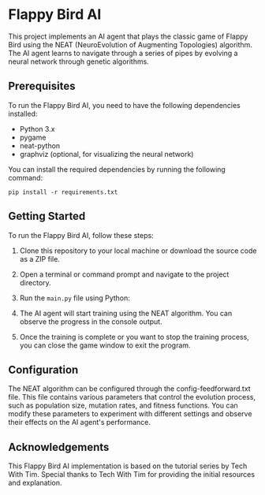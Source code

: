 # Flappy Bird AI

This project implements an AI agent that plays the classic game of Flappy Bird using the NEAT (NeuroEvolution of Augmenting Topologies) algorithm. The AI agent learns to navigate through a series of pipes by evolving a neural network through genetic algorithms.

## Prerequisites

To run the Flappy Bird AI, you need to have the following dependencies installed:

- Python 3.x
- pygame
- neat-python
- graphviz (optional, for visualizing the neural network)

You can install the required dependencies by running the following command:

```
pip install -r requirements.txt
```

## Getting Started
To run the Flappy Bird AI, follow these steps:

1. Clone this repository to your local machine or download the source code as a ZIP file.

2. Open a terminal or command prompt and navigate to the project directory.

3. Run the `main.py` file using Python:

4. The AI agent will start training using the NEAT algorithm. You can observe the progress in the console output.

5. Once the training is complete or you want to stop the training process, you can close the game window to exit the program.


## Configuration
The NEAT algorithm can be configured through the config-feedforward.txt file. This file contains various parameters that control the evolution process, such as population size, mutation rates, and fitness functions. You can modify these parameters to experiment with different settings and observe their effects on the AI agent's performance.

## Acknowledgements
This Flappy Bird AI implementation is based on the tutorial series by Tech With Tim. Special thanks to Tech With Tim for providing the initial resources and explanation.
